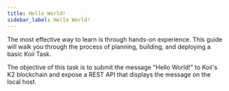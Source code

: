 ```yaml
---
title: Hello World!
sidebar_label: Hello World!
---
```


The most effective way to learn is through hands-on experience. This guide will walk you through the process of planning, building, and deploying a basic Koii Task. 

The objective of this task is to submit the message "Hello World!" to Koii's K2 blockchain and expose a REST API that displays the message on the local host.